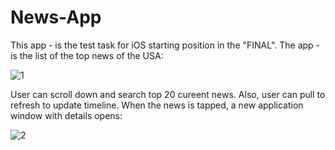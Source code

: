# News-App


This app - is the test task for iOS starting position in the "FINAL".
The app - is the list of the top news of the USA:

![1](https://user-images.githubusercontent.com/54248784/131170092-8918e83f-3eb3-4a89-859c-316aaa14c70c.png)

User can scroll down and search top 20 cureent news. Also, user can pull to refresh to update timeline.
When the news is tapped, a new application window with details opens: 

![2](https://user-images.githubusercontent.com/54248784/131170102-318b1d20-0cc1-43d1-8088-d6002c7da421.png)

